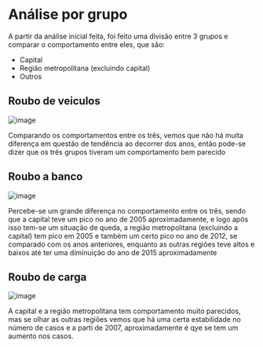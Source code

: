 # Análise por grupo

A partir da análise inicial feita, foi feito uma divisão entre 3 grupos e comparar o comportamento entre eles, que são:
- Capital
- Região metropolitana (excluindo capital)
- Outros

## Roubo de veiculos

![image](https://github.com/gustavoramos82/Analise-Seguran-a-S-o-Paulo/assets/39843884/6dd9ee96-a2bc-4a05-8359-d0bf18279010)

Comparando os comportamentos entre os três, vemos que não há muita diferença em questão de tendência ao decorrer dos anos, então
pode-se dizer que os três grupos tiveram um comportamento bem parecido 

## Roubo a banco

![image](https://github.com/gustavoramos82/Analise-Seguran-a-S-o-Paulo/assets/39843884/cba29f77-79fe-4fa6-82f5-43a7b002d82f)

Percebe-se um grande diferença no comportamento entre os trẽs, sendo que a capital teve um pico no ano de 2005 aproximadamente,
e logo após isso tem-se um situação de queda, a região metropolitana (excluindo a capital) tem pico em 2005 e também um certo pico
no ano de 2012, se comparado com os anos anteriores, enquanto as outras regiões teve altos e baixos até ter uma diminuição do ano
de 2015 aproximadamente

## Roubo de carga

![image](https://github.com/gustavoramos82/Analise-Seguran-a-S-o-Paulo/assets/39843884/6b0229d3-acb8-4e62-92f5-bba5aadda409)

A capital e a região metropolitana tem comportamento muito parecidos, mas se olhar as outras regiões vemos que há uma certa
estabilidade no número de casos e a parti de 2007, aproximadamente é qye se tem um aumento nos casos.
